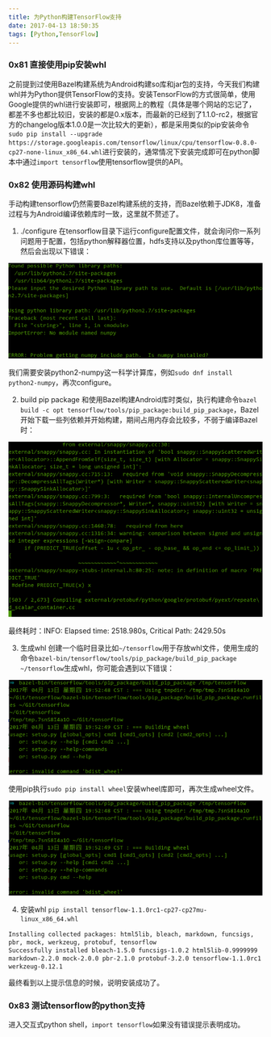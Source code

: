 ```yaml
---
title: 为Python构建TensorFlow支持
date: 2017-04-13 18:50:35
tags: [Python,TensorFlow]
---
```


### 0x81 直接使用pip安装whl
之前提到过使用Bazel构建系统为Android构建so库和jar包的支持，今天我们构建whl并为Python提供TensorFlow的支持。安装TensorFlow的方式很简单，使用Google提供的whl进行安装即可，根据网上的教程（具体是哪个网站的忘记了，都差不多也都比较旧，安装的都是0.x版本，而最新的已经到了1.1.0-rc2，根据官方的changelog版本1.0.0是一次比较大的更新），都是采用类似的pip安装命令`sudo pip install --upgrade https://storage.googleapis.com/tensorflow/linux/cpu/tensorflow-0.8.0-cp27-none-linux_x86_64.whl`进行安装的，通常情况下安装完成即可在python脚本中通过`import tensorflow`使用tensorflow提供的API。

### 0x82 使用源码构建whl
手动构建tensorflow仍然需要Bazel构建系统的支持，而Bazel依赖于JDK8，准备过程与为Android编译依赖库时一致，这里就不赘述了。

1. ./configure
在tensorflow目录下运行configure配置文件，就会询问你一系列问题用于配置，包括python解释器位置，hdfs支持以及python库位置等等，然后会出现以下错误：

![缺少numpy](/images/2017_04_13_01.png)

我们需要安装python2-numpy这一科学计算库，例如`sudo dnf install python2-numpy`，再次configure。

2. build pip package
和使用Bazel构建Android库时类似，执行构建命令`bazel build -c opt tensorflow/tools/pip_package:build_pip_package`，Bazel开始下载一些列依赖并开始构建，期间占用内存会比较多，不弱于编译Bazel时：

![编译过程](/images/2017_04_13_02.png)

最终耗时：INFO: Elapsed time: 2518.980s, Critical Path: 2429.50s

3. 生成whl
创建一个临时目录比如`~/tensorflow`用于存放whl文件，使用生成的命令`bazel-bin/tensorflow/tools/pip_package/build_pip_package ~/tensorflow`生成whl，你可能会遇到以下错误：

![缺少wheel](/images/2017_04_13_03.png)

使用pip执行`sudo pip install wheel`安装wheel库即可，再次生成wheel文件。

![生成的whl文件](/images/2017_04_13_03.png)

4. 安装whl
`pip install tensorflow-1.1.0rc1-cp27-cp27mu-linux_x86_64.whl`
```
Installing collected packages: html5lib, bleach, markdown, funcsigs, pbr, mock, werkzeug, protobuf, tensorflow
Successfully installed bleach-1.5.0 funcsigs-1.0.2 html5lib-0.9999999 markdown-2.2.0 mock-2.0.0 pbr-2.1.0 protobuf-3.2.0 tensorflow-1.1.0rc1 werkzeug-0.12.1
```
最终看到以上提示信息的时候，说明安装成功了。

### 0x83 测试tensorflow的python支持
进入交互式python shell，`import tensorflow`如果没有错误提示表明成功。
